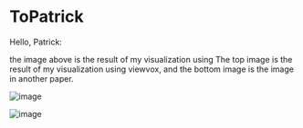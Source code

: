# ToPatrick
Hello, Patrick:

the image above is the result of my visualization using The top image is the result of my visualization using viewvox, and the bottom image is the image in another paper. 

![image](https://user-images.githubusercontent.com/62494818/193573503-7cc67214-c44c-4daa-ac70-7429b2431cdc.png)

![image](https://user-images.githubusercontent.com/62494818/193573565-015726a9-47d2-4a3d-8f1f-05749ba3cf9e.png)
